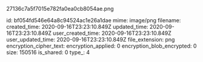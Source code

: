 27136c7a5f7015e782fa0ea0cb8054ae.png

id: bf054fd546e64a8c94524ac1e26a1dae
mime: image/png
filename: 
created_time: 2020-09-16T23:23:10.849Z
updated_time: 2020-09-16T23:23:10.849Z
user_created_time: 2020-09-16T23:23:10.849Z
user_updated_time: 2020-09-16T23:23:10.849Z
file_extension: png
encryption_cipher_text: 
encryption_applied: 0
encryption_blob_encrypted: 0
size: 150516
is_shared: 0
type_: 4